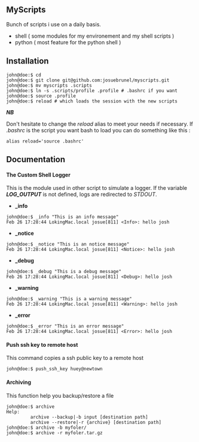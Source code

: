 ## MyScripts

Bunch of scripts i use on a daily basis.
* shell ( some modules for my environement and my shell scripts )
* python ( most feature for the python shell )

## Installation

```shell
john@doe:$ cd
john@doe:$ git clone git@github.com:josuebrunel/myscripts.git
john@doe:$ mv myscripts .scripts
john@doe:$ ln -s .scripts/profile .profile # .bashrc if you want
john@doe:$ source .profile
john@doe:$ reload # which loads the session with the new scripts
```

***NB***

Don't hesitate to change the *reload* alias to meet your needs if necessary. If *.bashrc* is the script you want bash
to load you can do something like this :

```shell
alias reload='source .bashrc'
```

## Documentation

#### The Custom Shell Logger
This is the module used in other script to simulate a logger.
If the variable ***LOG_OUTPUT*** is not defined, logs are 
redirected to *STDOUT*.

* **_info**
```shell
john@doe:$ _info "This is an info message"
Feb 26 17:28:44 LokingMac.local josue[811] <Info>: hello josh
```

* **_notice**
```shell
john@doe:$ _notice "This is an notice message"
Feb 26 17:28:44 LokingMac.local josue[811] <Notice>: hello josh
```

* **_debug**
```shell
john@doe:$ _debug "This is a debug message"
Feb 26 17:28:44 LokingMac.local josue[811] <Debug>: hello josh
```

* **_warning**
```shell
john@doe:$ _warning "This is a warning message"
Feb 26 17:28:44 LokingMac.local josue[811] <Warning>: hello josh
```

* **_error**
```shell
john@doe:$ _error "This is an error message"
Feb 26 17:28:44 LokingMac.local josue[811] <Error>: hello josh
```

#### Push ssh key to remote host

This command copies a ssh public key to a remote host

```shell
john@doe:$ push_ssh_key huey@newtown
```

#### Archiving

This function help you backup/restore a file 


```shell
john@doe:$ archive
Help:  
         archive --backup|-b input [destination path] 
         archive --restore|-r {archive} [destination path]
john@doe:$ archive -b myfoler/ 
john@doe:$ archive -r myfoler.tar.gz
```

